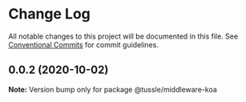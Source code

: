 # Change Log

All notable changes to this project will be documented in this file.
See [Conventional Commits](https://conventionalcommits.org) for commit guidelines.

## 0.0.2 (2020-10-02)

**Note:** Version bump only for package @tussle/middleware-koa
